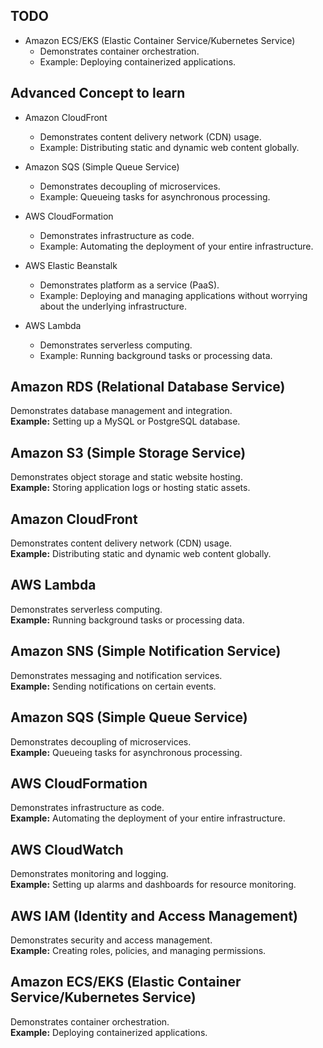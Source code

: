 ## TODO

* Amazon ECS/EKS (Elastic Container Service/Kubernetes Service)
    * Demonstrates container orchestration.
    * Example: Deploying containerized applications.
    
## Advanced Concept to learn

* Amazon CloudFront
    * Demonstrates content delivery network (CDN) usage.
    * Example: Distributing static and dynamic web content globally.

* Amazon SQS (Simple Queue Service)
    * Demonstrates decoupling of microservices.
    * Example: Queueing tasks for asynchronous processing.

* AWS CloudFormation
    * Demonstrates infrastructure as code.
    * Example: Automating the deployment of your entire infrastructure.

* AWS Elastic Beanstalk
    * Demonstrates platform as a service (PaaS).
    * Example: Deploying and managing applications without worrying about the underlying infrastructure.


* AWS Lambda
    * Demonstrates serverless computing.
    * Example: Running background tasks or processing data.
    
## Amazon RDS (Relational Database Service)

Demonstrates database management and integration.  
**Example:** Setting up a MySQL or PostgreSQL database.

## Amazon S3 (Simple Storage Service)

Demonstrates object storage and static website hosting.  
**Example:** Storing application logs or hosting static assets.

## Amazon CloudFront

Demonstrates content delivery network (CDN) usage.  
**Example:** Distributing static and dynamic web content globally.

## AWS Lambda

Demonstrates serverless computing.  
**Example:** Running background tasks or processing data.

## Amazon SNS (Simple Notification Service)

Demonstrates messaging and notification services.  
**Example:** Sending notifications on certain events.

## Amazon SQS (Simple Queue Service)

Demonstrates decoupling of microservices.  
**Example:** Queueing tasks for asynchronous processing.

## AWS CloudFormation

Demonstrates infrastructure as code.  
**Example:** Automating the deployment of your entire infrastructure.

## AWS CloudWatch

Demonstrates monitoring and logging.  
**Example:** Setting up alarms and dashboards for resource monitoring.

## AWS IAM (Identity and Access Management)

Demonstrates security and access management.  
**Example:** Creating roles, policies, and managing permissions.

## Amazon ECS/EKS (Elastic Container Service/Kubernetes Service)

Demonstrates container orchestration.  
**Example:** Deploying containerized applications.